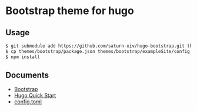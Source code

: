 # Bootstrap theme for hugo

## Usage

```bash
$ git submodule add https://github.com/saturn-xiv/hugo-bootstrap.git themes/bootstrap
$ cp themes/bootstrap/package.json themes/bootstrap/exampleSite/config.toml
$ npm install
```

## Documents

- [Bootstrap](https://getbootstrap.com/)
- [Hugo Quick Start](https://gohugo.io/getting-started/quick-start/)
- [config.toml](https://github.com/saturn-xiv/hugo-bootstrap/blob/master/exampleSite/config.toml)
